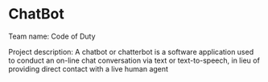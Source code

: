 # ChatBot
Team name:
Code of Duty

Project description:
A chatbot or chatterbot is a software application used 
to conduct an on-line chat conversation via text or 
text-to-speech, in lieu of providing direct contact
 with a live human agent

